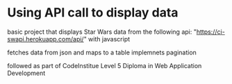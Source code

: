 # Using API call to display data

basic project that displays Star Wars data from the following api: "https://ci-swapi.herokuapp.com/api/" with javascript

fetches data from json and maps to a table
implemnets pagination

followed as part of CodeInstitue Level 5 Diploma in Web Application Development